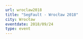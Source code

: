 ```yaml
---
url: wroclaw2018
title: "SegFault - Wrocław 2018"
city: Wrocław
eventdate: 2018/09/24
type: event
---
```

